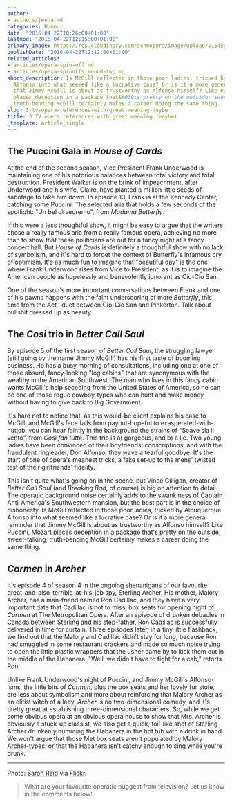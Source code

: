 ```yaml
---
author:
- authors/jenna.md
categories: Humour
date: "2016-04-22T10:26:00+01:00"
lastmod: "2016-04-22T12:15:00+01:00"
primary_image: https://res.cloudinary.com/schmopera/image/upload/v1545409169/media/webhook-uploads/1461322845145/2016-04-22---TV.jpg.jpg
publishDate: "2016-04-22T12:12:00+01:00"
related_articles:
- articles/opera-spin-off.md
- articles/opera-spinoffs-round-two.md
short_description: Is McGill reflected in those poor ladies, tricked by Albuquerque
  Alfonso into what seemed like a lucrative case? Or is it a more general reminder
  that Jimmy McGill is about as trustworthy as Alfonso himself? Like Puccini, Mozart
  places deception in a package that&#039;s pretty on the outside; sweet-talking,
  truth-bending McGill certainly makes a career doing the same thing.
slug: 3-tv-opera-references-with-great-meaning-maybe
title: 3 TV opera references with great meaning (maybe)
_template: article_single
---
```


## The Puccini Gala in *House of Cards*

At the end of the second season, Vice President Frank Underwood is maintaining one of his notorious balances between total victory and total destruction. President Walker is on the brink of impeachment, after Underwood and his wife, Claire, have planted a million little seeds of sabotage to take him down. In episode 13, Frank is at the Kennedy Center, catching some Puccini. The selected aria that holds a few seconds of the spotlight: "Un bel dì vedremo", from *Madama Butterfly*.

If this were a less thoughtful show, it might be easy to argue that the writers chose a really famous aria from a really famous opera, achieving no more than to show that these politicians are out for a fancy night at a fancy concert hall. But *House of Cards* is definitely a thoughtful show with no lack of symbolism, and it's hard to forget the context of Butterfly's infamous cry of optimism. It's as much fun to imagine that "beautiful day" is the one where Frank Underwood rises from Vice to President, as it is to imagine the American people as hopelessly and benevolently ignorant as Cio-Cio San.

One of the season's more important conversations between Frank and one of his pawns happens with the faint underscoring of more *Butterfly*, this time from the Act I duet between Cio-Cio San and Pinkerton. Talk about bullshit dressed up as beauty.

## The *Così* trio in *Better Call Saul*

By episode 5 of the first season of *Better Call Saul*, the struggling lawyer (still going by the name Jimmy McGill) has his first taste of booming business. He has a busy morning of consultations, including one at one of those absurd, fancy-looking "log cabins" that are synonymous with the wealthy in the American Southwest. The man who lives in this fancy cabin wants McGill's help seceding from the United States of America, so he can be one of those rogue cowboy-types who can hunt and make money without having to give back to Big Government.

It's hard not to notice that, as this would-be client explains his case to McGill, and McGill's face falls from payout-hopeful to exasperated-with-nutjob, you can hear faintly in the background the strains of "Soave sia il vento", from *Così fan tutte*. This trio is a) gorgeous, and b) a lie. Two young ladies have been convinced of their boyfriends' conscriptions, and with the fraudulent ringleader, Don Alfonso, they wave a tearful goodbye. It's the start of one of opera's meanest tricks, a fake set-up to the mens' twisted test of their girlfriends' fidelity.

This isn't quite what's going on in the scene, but Vince Gilligan, creator of *Better Call Saul* (and *Breaking Bad*, of course) is big on attention to detail. The operatic background noise certainly adds to the swankiness of Captain Anti-America's Southwestern mansion, but the best part is in the choice of dishonesty. Is McGill reflected in those poor ladies, tricked by Albuquerque Alfonso into what seemed like a lucrative case? Or is it a more general reminder that Jimmy McGill is about as trustworthy as Alfonso himself? Like Puccini, Mozart places deception in a package that's pretty on the outside; sweet-talking, truth-bending McGill certainly makes a career doing the same thing.

## *Carmen* in *Archer*

It's episode 4 of season 4 in the ongoing shenanigans of our favourite great-and-also-terrible-at-his-job spy, Sterling Archer. His mother, Malory Archer, has a man-friend named Ron Cadillac, and they have a very important date that Cadillac is not to miss: box seats for opening night of *Carmen* at The Metropolitan Opera. After an episode of drunken debacles in Canada between Sterling and his step-father, Ron Cadillac is successfully delivered in time for curtain. Three episodes later, in a tiny little flashback, we find out that the Malory and Cadillac didn't stay for long, because Ron had smuggled in some restaurant crackers and made so much noise trying to open the little plastic wrappers that the usher came by to kick them out in the middle of the Habanera. "Well, we didn't have to fight for a cab," retorts Ron.

Unlike Frank Underwood's night of Puccini, and Jimmy McGill's Alfonso-isms, the little bits of *Carmen*, plus the box seats and her lovely fur stole, are less about symbolism and more about reinforcing that Malory Archer as an elitist witch of a lady. *Archer* is no two-dimensional comedy, and it's pretty great at establishing three-dimensional characters. So, while we get some obvious opera at an obvious opera house to show that Mrs. Archer is obviously a stuck-up classist, we also get a quick, foil-like shot of Sterling Archer drunkenly humming the Habanera in the hot tub with a drink in hand. We won't argue that those Met box seats aren't populated by Malory Archer-types, or that the Habanera isn't catchy enough to sing while you're drunk.

***
Photo: [Sarah Reid](https://www.flickr.com/photos/sarahreido/3245498261) via [Flickr](https://creativecommons.org/licenses/by/2.0/).

>What are your favourite operatic nuggest from television? Let us know in the comments below!
